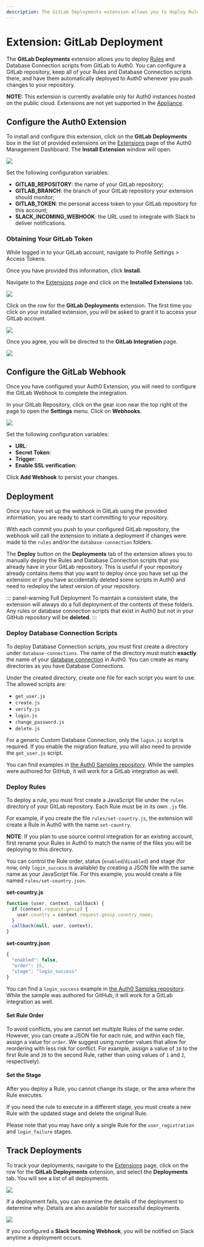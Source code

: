```yaml
---
description: The GitLab Deployments extension allows you to deploy Rules and Database Connection scripts from GitLab to Auth0.
---
```


# Extension: GitLab Deployment

The **GitLab Deployments** extension allows you to deploy [Rules](/rules) and Database Connection scripts from GitLab to Auth0. You can configure a GitLab repository, keep all of your Rules and Database Connection scripts there, and have them automatically deployed to Auth0 whenever you push changes to your repository.

**NOTE:** This extension is currently available only for Auth0 instances hosted on the public cloud. Extensions are not yet supported in the [Appliance](/appliance).

## Configure the Auth0 Extension

To install and configure this extension, click on the **GitLab Deployments** box in the list of provided extensions on the [Extensions](${manage_url}/#/extensions) page of the Auth0 Management Dashboard. The **Install Extension** window will open.

![](/media/articles/extensions/gitlab-deploy/name.png)

Set the following configuration variables:

* **GITLAB_REPOSITORY**: the name of your GitLab repository;
* **GITLAB_BRANCH**: the branch of your GitLab repository your extension should monitor;
* **GITLAB_TOKEN**: the personal access token to your GitLab repository for this account;
* **SLACK_INCOMING_WEBHOOK**: the URL used to integrate with Slack to deliver notifications.

### Obtaining Your GitLab Token

While logged in to your GitLab account, navigate to Profile Settings > Access Tokens.

Once you have provided this information, click **Install**.

Navigate to the [Extensions](${manage_url}/#/extensions) page and click on the **Installed Extensions** tab.

![](/media/articles/extensions/gitlab-deploy/name.png)

Click on the row for the **GitLab Deployments** extension. The first time you click on your installed extension, you will be asked to grant it to access your GitLab account.

![](/media/articles/extensions/gitlab-deploy/name.png)

Once you agree, you will be directed to the **GitLab Integration** page.

![](/media/articles/extensions/gitlab-deploy/name.png)

## Configure the GitLab Webhook

Once you have configured your Auth0 Extension, you will need to configure the GitLab Webhook to complete the integration.

In your GitLab Repository, click on the gear icon near the top right of the page to open the **Settings** menu. Click on **Webhooks**.

![](/media/articles/extensions/gitlab-deploy/name.png)

Set the following configuration variables:

* **URL**:
* **Secret Token**:
* **Trigger**:
* **Enable SSL verification**:

Click **Add Webhook** to persist your changes.

## Deployment

Once you have set up the webhook in GitLab using the provided information, you are ready to start committing to your repository.

With each commit you push to your configured GitLab repository, the webhook will call the extension to initiate a deployment if changes were made to the `rules` and/or the `database-connection` folders.

The **Deploy** button on the **Deployments** tab of the extension allows you to manually deploy the Rules and Database Connection scripts that you already have in your GitLab repository. This is useful if your repository already contains items that you want to deploy once you have set up the extension or if you have accidentally deleted some scripts in Auth0 and need to redeploy the latest version of your repository.

::: panel-warning Full Deployment
To maintain a consistent state, the extension will always do a full deployment of the contents of these folders. Any rules or database connection scripts that exist in Auth0 but not in your GitHub repository will be **deleted**.
:::

### Deploy Database Connection Scripts

To deploy Database Connection scripts, you must first create a directory under `database-connections`. The name of the directory must match **exactly** the name of your [database connection](${manage_url}/#/connections/database) in Auth0. You can create as many directories as you have Database Connections.

Under the created directory, create one file for each script you want to use. The allowed scripts are:

- `get_user.js`
- `create.js`
- `verify.js`
- `login.js`
- `change_password.js`
- `delete.js`

For a generic Custom Database Connection, only the `login.js` script is required. If you enable the migration feature, you will also need to provide the `get_user.js` script.

You can find examples in [the Auth0 Samples repository](https://github.com/auth0-samples/github-source-control-integration/tree/master/database-connections/my-custom-db). While the samples were authored for GitHub, it will work for a GitLab integration as well.

### Deploy Rules

To deploy a rule, you must first create a JavaScript file under the `rules` directory of your GitLab repository. Each Rule must be in its own `.js` file.

For example, if you create the file `rules/set-country.js`, the extension will create a Rule in Auth0 with the name `set-country`.

**NOTE**: If you plan to use source control integration for an existing account, first rename your Rules in Auth0 to match the name of the files you will be deploying to this directory.

You can control the Rule order, status (`enabled`/`disabled`) and stage (for now, only `login_success` is available) by creating a JSON file with the same name as your JavaScript file. For this example, you would create a file named `rules/set-country.json`.

__set-country.js__
```javascript
function (user, context, callback) {
  if (context.request.geoip) {
    user.country = context.request.geoip.country_name;
  }
  callback(null, user, context);
}
```

__set-country.json__
```javascript
{
  "enabled": false,
  "order": 15,
  "stage": "login_success"
}
```

You can find a `login_success` example in [the Auth0 Samples repository](https://github.com/auth0-samples/github-source-control-integration/tree/master/rules). While the sample was authored for GitHub, it will work for a GitLab integration as well.

#### Set Rule Order

To avoid conflicts, you are cannot set multiple Rules of the same order. However, you can create a JSON file for each rule, and within each file, assign a value for `order`. We suggest using number values that allow for reordering with less risk for conflict. For example, assign a value of `10` to the first Rule and `20` to the second Rule, rather than using values of `1` and `2`, respectively).

#### Set the Stage

After you deploy a Rule, you cannot change its stage, or the area where the Rule executes.

If you need the rule to execute in a different stage, you must create a new Rule with the updated stage and delete the original Rule.

Please note that you may have only a single Rule for the `user_registration` and `login_failure` stages.

## Track Deployments

To track your deployments, navigate to the [Extensions](${manage_url}/#/extensions) page, click on the row for the **GitLab Deployments** extension, and select the **Deployments** tab. You will see a list of all deployments.

![](/media/articles/extensions/gitlab-deploy/name.png)

If a deployment fails, you can examine the details of the deployment to determine why. Details are also available for successful deployments.

![](/media/articles/extensions/gitlab-deploy/name.png)

If you configured a **Slack Incoming Webhook**, you will be notified on Slack anytime a deployment occurs.

